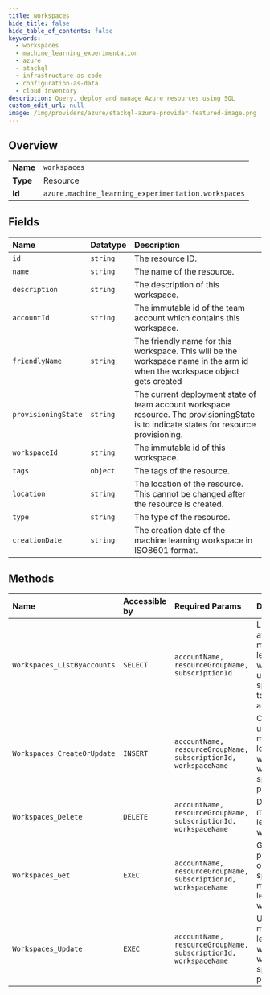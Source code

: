 ```yaml
---
title: workspaces
hide_title: false
hide_table_of_contents: false
keywords:
  - workspaces
  - machine_learning_experimentation
  - azure    
  - stackql
  - infrastructure-as-code
  - configuration-as-data
  - cloud inventory
description: Query, deploy and manage Azure resources using SQL
custom_edit_url: null
image: /img/providers/azure/stackql-azure-provider-featured-image.png
---
```

  
    

## Overview
<table><tbody>
<tr><td><b>Name</b></td><td><code>workspaces</code></td></tr>
<tr><td><b>Type</b></td><td>Resource</td></tr>
<tr><td><b>Id</b></td><td><code>azure.machine_learning_experimentation.workspaces</code></td></tr>
</tbody></table>

## Fields
| Name | Datatype | Description |
|:-----|:---------|:------------|
| `id` | `string` | The resource ID. |
| `name` | `string` | The name of the resource. |
| `description` | `string` | The description of this workspace. |
| `accountId` | `string` | The immutable id of the team account which contains this workspace. |
| `friendlyName` | `string` | The friendly name for this workspace. This will be the workspace name in the arm id when the workspace object gets created |
| `provisioningState` | `string` | The current deployment state of team account workspace resource. The provisioningState is to indicate states for resource provisioning. |
| `workspaceId` | `string` | The immutable id of this workspace. |
| `tags` | `object` | The tags of the resource. |
| `location` | `string` | The location of the resource. This cannot be changed after the resource is created. |
| `type` | `string` | The type of the resource. |
| `creationDate` | `string` | The creation date of the machine learning workspace in ISO8601 format. |
## Methods
| Name | Accessible by | Required Params | Description |
|:-----|:--------------|:----------------|:------------|
| `Workspaces_ListByAccounts` | `SELECT` | `accountName, resourceGroupName, subscriptionId` | Lists all the available machine learning workspaces under the specified team account. |
| `Workspaces_CreateOrUpdate` | `INSERT` | `accountName, resourceGroupName, subscriptionId, workspaceName` | Creates or updates a machine learning workspace with the specified parameters. |
| `Workspaces_Delete` | `DELETE` | `accountName, resourceGroupName, subscriptionId, workspaceName` | Deletes a machine learning workspace. |
| `Workspaces_Get` | `EXEC` | `accountName, resourceGroupName, subscriptionId, workspaceName` | Gets the properties of the specified machine learning workspace. |
| `Workspaces_Update` | `EXEC` | `accountName, resourceGroupName, subscriptionId, workspaceName` | Updates a machine learning workspace with the specified parameters. |
